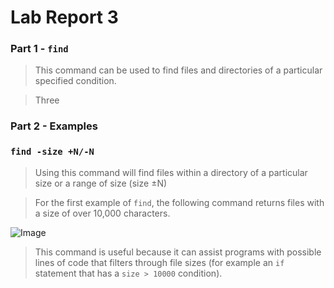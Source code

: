 # Lab Report 3

### Part 1 - `find`

> This command can be used to find files and directories of a particular specified condition.

> Three

### Part 2 - Examples

### `find -size +N/-N`

> Using this command will find files within a directory of a particular size or a range of size (size ±N)

> For the first example of `find`, the following command returns files with a size of over 10,000 characters.

![Image](https://i.imgur.com/8sUct8o.png)

> This command is useful because it can assist programs with possible lines of code that filters through file sizes (for example an `if` statement that has a `size > 10000` condition).

